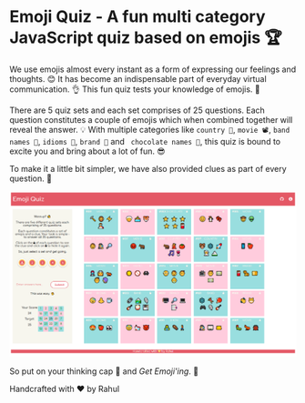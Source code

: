 # Emoji Quiz - A fun multi category JavaScript quiz based on emojis 🏆

We use emojis almost every instant as a form of expressing our feelings and thoughts. 😊 It has become an indispensable part of everyday virtual communication. 👌 This fun quiz tests your knowledge of emojis. 🎯

There are 5 quiz sets and each set comprises of 25 questions. Each question constitutes a couple of emojis which when combined together will reveal the answer. 💡
With multiple categories like ` country 🗽 `, ` movie 📽 `, ` band names 🎸 `, ` idioms 📝 `, ` brand 👑 ` and ` chocolate names 🍫`, this quiz is bound to excite you and bring about a lot of fun. 😎

To make it a little bit simpler, we have also provided clues as part of every question. 🍭

![Emoji Quiz](https://github.com/rahul-kabra/emoji-quiz/blob/master/Screenshot_Emoji%20Quiz.png)

So put on your thinking cap 🧢 and *Get Emoji'ing*. 🎁

Handcrafted with ❤️ by Rahul
